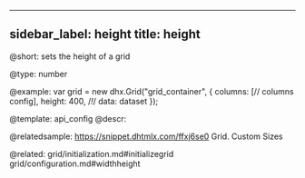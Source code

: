 
---
sidebar_label: height
title: height
---          

@short: 
sets the height of a grid




@type: number

@example: 
var grid = new dhx.Grid("grid_container", {
	columns: [// columns config],
	height: 400,   /*!*/
	data: dataset
});


@template:	api_config
@descr: 

@relatedsample: https://snippet.dhtmlx.com/ffxj6se0	Grid. Custom Sizes

@related: grid/initialization.md#initializegrid
grid/configuration.md#widthheight